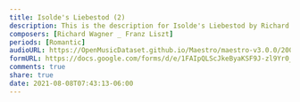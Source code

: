 ```yaml
---
title: Isolde's Liebestod (2)
description: This is the description for Isolde's Liebestod by Richard Wagner _ Franz Liszt
composers: [Richard Wagner _ Franz Liszt]
periods: [Romantic]
audioURL: https://OpenMusicDataset.github.io/Maestro/maestro-v3.0.0/2009/MIDI-Unprocessed_17_R1_2009_01-03_ORIG_MID--AUDIO_17_R1_2009_17_R1_2009_02_WAV.midi
formURL: https://docs.google.com/forms/d/e/1FAIpQLScJkeByaKSF9J-zl9Yr0_Y5Y7mQVM5X_33qYMq61RBZBl-m7g/viewform
comments: true
share: true
date: 2021-08-08T07:43:13-06:00
---
```

